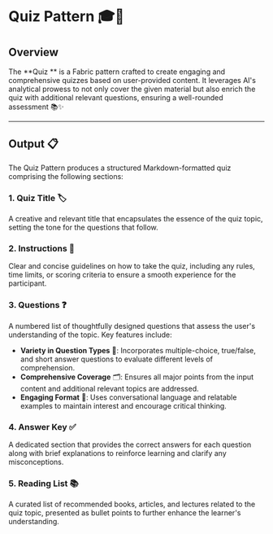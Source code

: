 # Quiz Pattern 🎓📝

## Overview

The **Quiz ** is a Fabric pattern crafted to create engaging and comprehensive quizzes based on user-provided content. It leverages AI's analytical prowess to not only cover the given material but also enrich the quiz with additional relevant questions, ensuring a well-rounded assessment 📚✨

---

## Output 📋

The Quiz Pattern produces a structured Markdown-formatted quiz comprising the following sections:

### **1. Quiz Title** 🏷️
A creative and relevant title that encapsulates the essence of the quiz topic, setting the tone for the questions that follow.

### **2. Instructions** 📖
Clear and concise guidelines on how to take the quiz, including any rules, time limits, or scoring criteria to ensure a smooth experience for the participant.

### **3. Questions** ❓
A numbered list of thoughtfully designed questions that assess the user's understanding of the topic. Key features include:

- **Variety in Question Types** 🎯: Incorporates multiple-choice, true/false, and short answer questions to evaluate different levels of comprehension.
- **Comprehensive Coverage** 🗂️: Ensures all major points from the input content and additional relevant topics are addressed.
- **Engaging Format** 🌟: Uses conversational language and relatable examples to maintain interest and encourage critical thinking.

### **4. Answer Key** ✅
A dedicated section that provides the correct answers for each question along with brief explanations to reinforce learning and clarify any misconceptions.

### **5. Reading List** 📚
A curated list of recommended books, articles, and lectures related to the quiz topic, presented as bullet points to further enhance the learner's understanding.